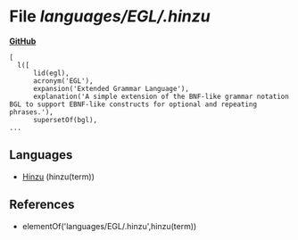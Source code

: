# File _languages/EGL/.hinzu_
**[GitHub](https://github.com/softlang/yas/blob/master/languages/EGL/.hinzu)**
```
[
  l([
      lid(egl),
      acronym('EGL'),
      expansion('Extended Grammar Language'),
      explanation('A simple extension of the BNF-like grammar notation BGL to support EBNF-like constructs for optional and repeating phrases.'),
      supersetOf(bgl),
...
```

## Languages
* [Hinzu](../languages/Hinzu.md) (hinzu(term))

## References
* elementOf('languages/EGL/.hinzu',hinzu(term))
